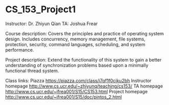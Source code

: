 # CS_153_Project1

Instructor: Dr. Zhiyun Qian
TA: Joshua Frear

Course description:
Covers the principles and practice of operating system design. Includes concurrency, memory management, file systems, protection, security, command languages, scheduling, and system performance. 

Project description:
Extend the functionality of this system to gain a better understanding of synchronization problems based upon a minimally functional thread system.

Class links:
Piazza                  https://piazza.com/class/i7qf1f0ciku2bh 
Instructor homepage     http://www.cs.ucr.edu/~zhiyunq/teaching/cs153/ 
TA homepage             http://www.cs.ucr.edu/~jfrea001/S15/CS153.html
Project homepage        http://www.cs.ucr.edu/~jfrea001/S15/doc/pintos_2.html
